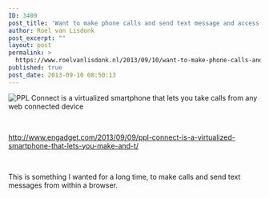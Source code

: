 ```yaml
---
ID: 3409
post_title: 'Want to make phone calls and send text message and access the photos and videos on your phone from any device from within a  HTML 5 browser, then PPL Connect might be something for you'
author: Roel van Lisdonk
post_excerpt: ""
layout: post
permalink: >
  https://www.roelvanlisdonk.nl/2013/09/10/want-to-make-phone-calls-and-send-text-message-and-access-the-photos-and-videos-on-your-phone-from-any-device-from-within-a-html-5-browser-then-ppl-connect-might-be-something-for-you/
published: true
post_date: 2013-09-10 08:50:13
---
```

<p><img alt="PPL Connect is a virtualized smartphone that lets you take calls from any web connected device" src="http://www.blogcdn.com/www.engadget.com/media/2013/09/web-ui.jpg" /></p>  <p>&#160;</p>  <p><a href="http://www.engadget.com/2013/09/09/ppl-connect-is-a-virtualized-smartphone-that-lets-you-make-and-t/">http://www.engadget.com/2013/09/09/ppl-connect-is-a-virtualized-smartphone-that-lets-you-make-and-t/</a></p>  <p>&#160;</p>  <p>This is something I wanted for a long time, to make calls and send text messages from within a browser.</p>